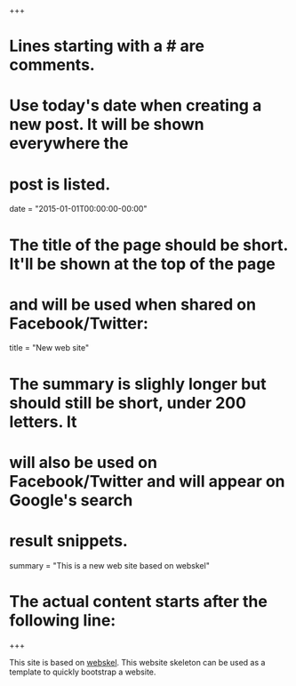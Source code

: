 +++
# Lines starting with a # are comments.

# Use today's date when creating a new post. It will be shown everywhere the
# post is listed.
date = "2015-01-01T00:00:00-00:00"

# The title of the page should be short. It'll be shown at the top of the page
# and will be used when shared on Facebook/Twitter:
title = "New web site"

# The summary is slighly longer but should still be short, under 200 letters. It
# will also be used on Facebook/Twitter and will appear on Google's search
# result snippets.
summary = "This is a new web site based on webskel"

# The actual content starts after the following line:
+++

This site is based on [webskel](https://github.com/maruel/webskel). This website
skeleton can be used as a template to quickly bootstrap a website.
